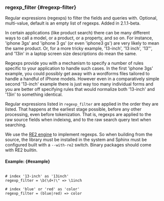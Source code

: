 ### regexp_filter {#regexp-filter}

Regular expressions (regexps) to filter the fields and queries with. Optional, multi-value, default is an empty list of regexps. Added in 2.1.1-beta.

In certain applications (like product search) there can be many different ways to call a model, or a product, or a property, and so on. For instance, &#039;iphone 3gs&#039; and &#039;iphone 3 gs&#039; (or even &#039;iphone3 gs&#039;) are very likely to mean the same product. Or, for a more tricky example, &#039;13-inch&#039;, &#039;13 inch&#039;, &#039;13&quot;&#039;, and &#039;13in&#039; in a laptop screen size descriptions do mean the same.

Regexps provide you with a mechanism to specify a number of rules specific to your application to handle such cases. In the first &#039;iphone 3gs&#039; example, you could possibly get away with a wordforms files tailored to handle a handful of iPhone models. However even in a comparatively simple second &#039;13-inch&#039; example there is just way too many individual forms and you are better off specifying rules that would normalize both &#039;13-inch&#039; and &#039;13in&#039; to something identical.

Regular expressions listed in `regexp_filter` are applied in the order they are listed. That happens at the earliest stage possible, before any other processing, even before tokenization. That is, regexps are applied to the raw source fields when indeixng, and to the raw search query text when searching.

We use the [RE2 engine](https://github.com/google/re2) to implement regexps. So when building from the source, the library must be installed in the system and Sphinx must be configured built with a `--with-re2` switch. Binary packages should come with RE2 builtin.

#### Example: {#example}

```

# index '13-inch' as '13inch'
regexp_filter = \b(\d+)\" => \1inch

# index 'blue' or 'red' as 'color'
regexp_filter = (blue|red) => color

```